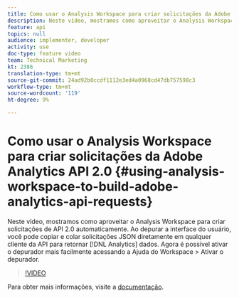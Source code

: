 ```yaml
---
title: Como usar o Analysis Workspace para criar solicitações da Adobe Analytics API 2.0
description: Neste vídeo, mostramos como aproveitar o Analysis Workspace para criar solicitações de API 2.0 automaticamente. Ao depurar a interface do usuário, você pode copiar e colar solicitações JSON diretamente em qualquer cliente da API para retornar os dados do Analytics.
feature: api
topics: null
audience: implementer, developer
activity: use
doc-type: feature video
team: Technical Marketing
kt: 2386
translation-type: tm+mt
source-git-commit: 24ad92b0ccdf1112e3ed4a0968cd47db757598c3
workflow-type: tm+mt
source-wordcount: '119'
ht-degree: 9%

---
```



# Como usar o Analysis Workspace para criar solicitações da Adobe Analytics API 2.0 {#using-analysis-workspace-to-build-adobe-analytics-api-requests}

Neste vídeo, mostramos como aproveitar o Analysis Workspace para criar solicitações de API 2.0 automaticamente. Ao depurar a interface do usuário, você pode copiar e colar solicitações JSON diretamente em qualquer cliente da API para retornar [!DNL Analytics] dados. Agora é possível ativar o depurador mais facilmente acessando a Ajuda do Workspace > Ativar o depurador.

>[!VIDEO](https://video.tv.adobe.com/v/25890/?quality=12)

Para obter mais informações, visite a [documentação](https://www.adobe.io/apis/experiencecloud/analytics/docs.html#!AdobeDocs/analytics-2.0-apis/master/reporting-tricks.md).
